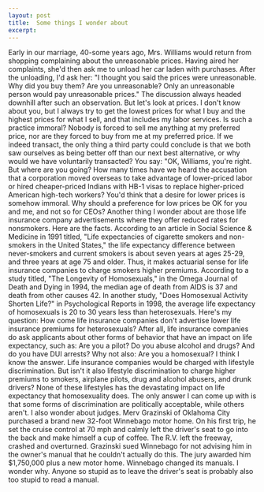 ```yaml
---
layout: post
title:  Some things I wonder about
excerpt:
---
```












Early in our marriage, 40-some years ago, Mrs. Williams would return from shopping complaining about the unreasonable prices. Having aired her complaints, she'd then ask me to unload her car laden with purchases. After the unloading, I'd ask her: "I thought you said the prices were unreasonable. Why did you buy them? Are you unreasonable? Only an unreasonable person would pay unreasonable prices." The discussion always headed downhill after such an observation. But let's look at prices.
I don't know about you, but I always try to get the lowest prices for what I buy and the highest prices for what I sell, and that includes my labor services. Is such a practice immoral? Nobody is forced to sell me anything at my preferred price, nor are they forced to buy from me at my preferred price. If we indeed transact, the only thing a third party could conclude is that we both saw ourselves as being better off than our next best alternative, or why would we have voluntarily transacted?
You say: "OK, Williams, you're right. But where are you going? How many times have we heard the accusation that a corporation moved overseas to take advantage of lower-priced labor or hired cheaper-priced Indians with HB-1 visas to replace higher-priced American high-tech workers? You'd think that a desire for lower prices is somehow immoral. Why should a preference for low prices be OK for you and me, and not so for CEOs?
Another thing I wonder about are those life insurance company advertisements where they offer reduced rates for nonsmokers. Here are the facts. According to an article in Social Science & Medicine in 1991 titled, "Life expectancies of cigarette smokers and non-smokers in the United States," the life expectancy difference between never-smokers and current smokers is about seven years at ages 25-29, and three years at age 75 and older. Thus, it makes actuarial sense for life insurance companies to charge smokers higher premiums.
According to a study titled, "The Longevity of Homosexuals," in the Omega Journal of Death and Dying in 1994, the median age of death from AIDS is 37 and death from other causes 42. In another study, "Does Homosexual Activity Shorten Life?" in Psychological Reports in 1998, the average life expectancy of homosexuals is 20 to 30 years less than heterosexuals.
Here's my question: How come life insurance companies don't advertise lower life insurance premiums for heterosexuals? After all, life insurance companies do ask applicants about other forms of behavior that have an impact on life expectancy, such as: Are you a pilot? Do you abuse alcohol and drugs? And do you have DUI arrests? Why not also: Are you a homosexual? I think I know the answer. Life insurance companies would be charged with lifestyle discrimination. But isn't it also lifestyle discrimination to charge higher premiums to smokers, airplane pilots, drug and alcohol abusers, and drunk drivers? None of these lifestyles has the devastating impact on life expectancy that homosexuality does. The only answer I can come up with is that some forms of discrimination are politically acceptable, while others aren't.
I also wonder about judges. Merv Grazinski of Oklahoma City purchased a brand new 32-foot Winnebago motor home. On his first trip, he set the cruise control at 70 mph and calmly left the driver's seat to go into the back and make himself a cup of coffee. The R.V. left the freeway, crashed and overturned. Grazinski sued Winnebago for not advising him in the owner's manual that he couldn't actually do this. The jury awarded him $1,750,000 plus a new motor home. Winnebago changed its manuals. I wonder why. Anyone so stupid as to leave the driver's seat is probably also too stupid to read a manual.


